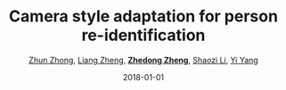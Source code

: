 ---
title: "Camera style adaptation for person re-identification"
collection: publications
permalink: /publication/Camera-s2018
date: 2018-01-01
doi: 
venue: 'CVPR'
paperurl: 'https://zdzheng.xyz/files/CVPR18.pdf'
code: 'https://github.com/zhunzhong07/CamStyle'
author: '<a href="https://zdzheng.xyz/authors/Zhun-Zhong" class="author">Zhun Zhong</a>, <a href="https://zdzheng.xyz/authors/Liang-Zheng" class="author">Liang Zheng</a>, <strong><a href="https://zdzheng.xyz/authors/Zhedong-Zheng" class="author">Zhedong Zheng</a></strong>, <a href="https://zdzheng.xyz/authors/Shaozi-Li" class="author">Shaozi Li</a>, <a href="https://zdzheng.xyz/authors/Yi-Yang" class="author">Yi Yang</a>'
citation: ' Zhun Zhong,  Liang Zheng,  Zhedong Zheng,  Shaozi Li,  Yi Yang, &quot;Camera style adaptation for person re-identification.&quot; CVPR, 2018.'
pub_year: '2018'
bib: >
    @inproceedings{zhong2018camera,  
    author = "Zhong, Zhun and Zheng, Liang and Zheng, Zhedong and Li, Shaozi and Yang, Yi",  
    title = "Camera style adaptation for person re-identification",  
    booktitle = "CVPR",  
    pages = "5157--5166",  
    code = "https://github.com/zhunzhong07/CamStyle",  
    url = "https://zdzheng.xyz/files/CVPR18.pdf",  
    year = "2018"
    }

---
